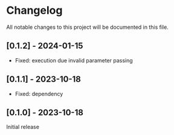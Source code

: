 # Changelog

All notable changes to this project will be documented in this file.

## [0.1.2] - 2024-01-15
- Fixed: execution due invalid parameter passing

## [0.1.1] - 2023-10-18
- Fixed: dependency

## [0.1.0] - 2023-10-18
Initial release